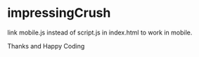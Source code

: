 # impressingCrush
link mobile.js instead of script.js in index.html to work in mobile.

Thanks and Happy Coding
